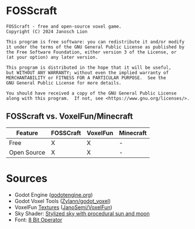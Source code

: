 # FOSScraft

    FOSScraft - free and open-source voxel game.
    Copyright (C) 2024 Janosch Lion

    This program is free software: you can redistribute it and/or modify
    it under the terms of the GNU General Public License as published by
    the Free Software Foundation, either version 3 of the License, or
    (at your option) any later version.

    This program is distributed in the hope that it will be useful,
    but WITHOUT ANY WARRANTY; without even the implied warranty of
    MERCHANTABILITY or FITNESS FOR A PARTICULAR PURPOSE.  See the
    GNU General Public License for more details.

    You should have received a copy of the GNU General Public License
    along with this program.  If not, see <https://www.gnu.org/licenses/>.

## FOSScraft vs. VoxelFun/Minecraft

| Feature     | FOSSCraft | VoxelFun | Minecraft |
|-------------|-----------|----------|-----------|
| Free        | X         | X        | -         |
| Open Source | X         | X        | -         |

# Sources

* Godot Engine ([godotengine.org](https://godotengine.org))
* Godot Voxel Tools ([Zylann/godot_voxel](https://github.com/Zylann/godot_voxel))
* VoxelFun [Textures](https://github.com/JanoSemi/VoxelFun/blob/main/assets/TextureAtlas.dds) ([JanoSemi/VoxelFun](https://github.com/JanoSemi/VoxelFun))
* Sky Shader: [Stylized sky with procedural sun and moon](https://godotshaders.com/shader/stylized-sky-with-procedural-sun-and-moon/)
* Font: [8 Bit Operator](https://www.1001freefonts.com/8-bit-operator.font)
